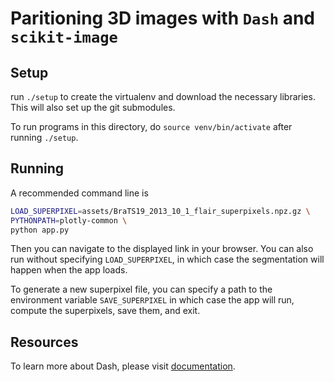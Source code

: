 # Paritioning 3D images with `Dash` and `scikit-image`

## Setup

run `./setup` to create the virtualenv and download the necessary libraries.
This will also set up the git submodules.

To run programs in this directory, do `source venv/bin/activate` after running
`./setup`.

## Running

A recommended command line is

```bash
LOAD_SUPERPIXEL=assets/BraTS19_2013_10_1_flair_superpixels.npz.gz \
PYTHONPATH=plotly-common \
python app.py
```

Then you can navigate to the displayed link in your browser. You can also run
without specifying `LOAD_SUPERPIXEL`, in which case the segmentation will happen
when the app loads.

To generate a new superpixel file, you can specify a path to the environment
variable `SAVE_SUPERPIXEL` in which case the app will run, compute the
superpixels, save them, and exit.

## Resources

To learn more about Dash, please visit [documentation](https://plot.ly/dash).
